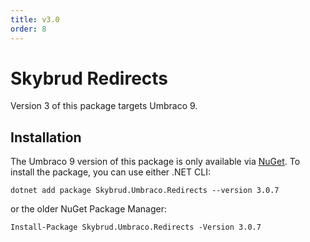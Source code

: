 ```yaml
---
title: v3.0
order: 8
---
```


# Skybrud Redirects

Version 3 of this package targets Umbraco 9.

## Installation

The Umbraco 9 version of this package is only available via [NuGet](https://www.nuget.org/packages/Skybrud.Umbraco.Redirects). To install the package, you can use either .NET CLI:

```
dotnet add package Skybrud.Umbraco.Redirects --version 3.0.7
```

or the older NuGet Package Manager:

```
Install-Package Skybrud.Umbraco.Redirects -Version 3.0.7
```

